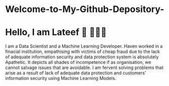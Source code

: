 # Welcome-to-My-Github-Depository-
# Hello, I am Lateef 👋 👨🏻‍💻
I am a Data Scientist and a Machine Learning Developer.
Haven worked in a finacial institution, empathising with victims of cheap fraud due to the lack of adequate information security and data protection system is absolutely Apathetic. It depicts all shades of incompetence if as organisation, we cannot salvage issues that are avoidable. 
I am fervent solving problems that arise as a result of lack of adequate data protection and customers' information security using Machine Learning Models.
